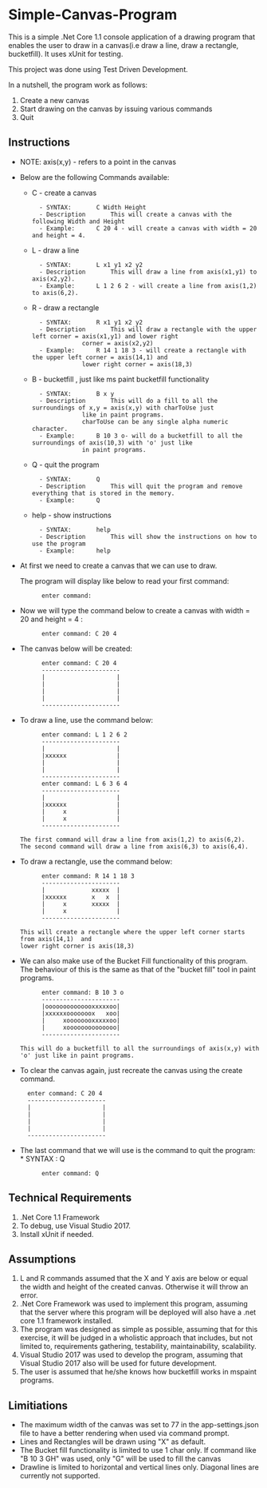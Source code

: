 # Simple-Canvas-Program
This is a simple .Net Core 1.1 console application of a drawing program that enables the user to draw
in a canvas(i.e draw a line, draw a rectangle, bucketfill). It uses xUnit for testing. 

This project was done using Test Driven Development.

In a nutshell, the program work as follows:
 1. Create a new canvas
 2. Start drawing on the canvas by issuing various commands
 3. Quit
 
## Instructions 
- NOTE: axis(x,y) - refers to a point in the canvas
* Below are the following Commands available:
	
	- C - create a canvas
			
			- SYNTAX: 		C Width Height
			- Description		This will create a canvas with the following Width and Height	
			- Example:		C 20 4 - will create a canvas with width = 20 and height = 4.
			
	
	- L - draw a line
	
			- SYNTAX:		L x1 y1 x2 y2		
			- Description		This will draw a line from axis(x1,y1) to axis(x2,y2).
			- Example:		L 1 2 6 2 - will create a line from axis(1,2) to axis(6,2).
			
	- R - draw a rectangle
	
			- SYNTAX:		R x1 y1 x2 y2
			- Description		This will draw a rectangle with the upper left corner = axis(x1,y1) and lower right 
						corner = axis(x2,y2)
			- Example:		R 14 1 18 3 - will create a rectangle with the upper left corner = axis(14,1) and 
						lower right corner = axis(18,3)		
			
	- B - bucketfill , just like ms paint bucketfill functionality
	
			- SYNTAX:		B x y 
			- Description		This will do a fill to all the surroundings of x,y = axis(x,y) with charToUse just
						like in paint programs. 
						charToUse can be any single alpha numeric character.
			- Example:		B 10 3 o- will do a bucketfill to all the surroundings of axis(10,3) with 'o' just like
						in paint programs.
	- Q - quit the program
	
			- SYNTAX: 		Q
			- Description		This will quit the program and remove everything that is stored in the memory.
			- Example:		Q
	- help - show instructions
	
			- SYNTAX:		help
			- Description		This will show the instructions on how to use the program
			- Example:		help
	
* At first we need to create a canvas that we can use to draw. 

  The program will display like below to read your first command:
  
            enter command:
  
* Now we will type the command below to create a canvas with width = 20 and height = 4 :
            
            enter command: C 20 4
     
* The canvas below will be created:

            enter command: C 20 4
            ----------------------
            |                    |
            |                    |
            |                    |
            |                    |
            ----------------------
* To draw a line, use the command below:  
      
            enter command: L 1 2 6 2
            ----------------------
            |                    |
            |xxxxxx              |
            |                    |
            |                    |
            ----------------------
            enter command: L 6 3 6 4
            ----------------------
            |                    |
            |xxxxxx              |
            |     x              |
            |     x              |
            ----------------------
      
      The first command will draw a line from axis(1,2) to axis(6,2).
      The second command will draw a line from axis(6,3) to axis(6,4).
    
* To draw a rectangle, use the command below:

            enter command: R 14 1 18 3
            ----------------------
            |             xxxxx  |
            |xxxxxx       x   x  |
            |     x       xxxxx  |
            |     x              |
            ----------------------
            
      This will create a rectangle where the upper left corner starts from axis(14,1)  and 
      lower right corner is axis(18,3)
      
* We can also make use of the Bucket Fill functionality of this program.  The behaviour of this is the same as that of the "bucket fill" tool in paint
  programs.
        
            enter command: B 10 3 o
            ----------------------
            |oooooooooooooxxxxxoo|
            |xxxxxxooooooox   xoo|
            |     xoooooooxxxxxoo|
            |     xoooooooooooooo|
            ----------------------
            
      This will do a bucketfill to all the surroundings of axis(x,y) with 'o' just like in paint programs. 

* To clear the canvas again, just recreate the canvas using the create command.

		enter command: C 20 4
		----------------------
		|                    |
		|                    |
		|                    |
		|                    |
		----------------------

* The last command that we will use is the command to quit the program:
      * SYNTAX : Q
      
            enter command: Q
            

## Technical Requirements
  1. .Net Core 1.1 Framework
  2. To debug, use Visual Studio 2017.
  3. Install xUnit if needed.

## Assumptions
  1. L and R commands assumed that the X and Y axis are below or equal the width and height of the created canvas. Otherwise it will throw an error.
  2. .Net Core Framework was used to implement this program, assuming that the server where this program will be deployed will also have a .net core 1.1 framework installed.
  3. The program was designed as simple as possible, assuming that for this exercise, it will be judged in a wholistic approach  that includes, but not limited to, requirements gathering, testability, maintainability, scalability.
  4. Visual Studio 2017 was used to develop the program, assuming that Visual Studio 2017 also will be used for future development.
  5. The user is assumed that he/she knows how bucketfill works in mspaint programs.
  
## Limitiations
 * The maximum width of the canvas was set to 77 in the app-settings.json file to have a better rendering when used via command prompt.
 * Lines and Rectangles will be drawn using "X" as default.
 * The Bucket fill functionality is limited to use 1 char only. If command like "B 10 3 GH" was used, only "G" will be used to fill the canvas
 * Drawline is limited to horizontal and vertical lines only. Diagonal lines are currently not supported.
